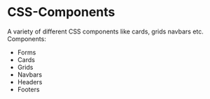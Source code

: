# CSS-Components
A variety of different CSS components like cards, grids navbars etc.
Components: 
- Forms
- Cards
- Grids
- Navbars
- Headers
- Footers

